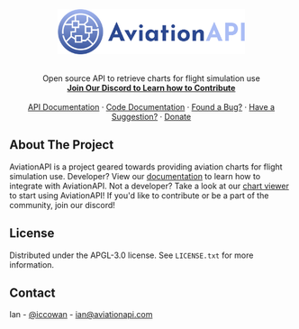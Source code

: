 <!-- PROJECT LOGO -->
<div align="center">
  <a href="https://github.com/iccowan/AviationAPIv2">
    <img src="https://github.com/iccowan/AviationAPIv2/blob/add-readme/logo/aviationapi.svg" alt="Logo" height="80">
  </a>
  <br />
  <br />

  <p align="center">
    Open source API to retrieve charts for flight simulation use
    <br />
    <a href="https://discord.gg/CWRGN4DStU"><strong>Join Our Discord to Learn how to Contribute</strong></a>
    <br />
    <br />
    <a href="https://api-v2.aviationapi.com/v2/docs">API Documentation</a>
    &middot;
    <a href="https://github.com/iccowan/AviationAPIv2/wiki">Code Documentation</a>
    &middot;
    <a href="https://github.com/iccowan/AviationAPIv2/issues/new?template=bug.yml">Found a Bug?</a>
    &middot;
    <a href="https://github.com/iccowan/AviationAPIv2/issues/new?template=suggestion.yml">Have a Suggestion?</a>
    &middot;
    <a href="https://www.aviationapi.com/donate">Donate</a>
  </p>
</div>


<!-- ABOUT THE PROJECT -->
## About The Project

AviationAPI is a project geared towards providing aviation charts for flight simulation use. Developer? View our [documentation](https://api-v2.aviationapi.com/v2/docs) to learn how to integrate with AviationAPI. Not a developer? Take a look at our [chart viewer](https://www.aviationapi.com) to start using AviationAPI! If you'd like to contribute or be a part of the community, join our discord!


<!-- LICENSE -->
## License

Distributed under the APGL-3.0 license. See `LICENSE.txt` for more information.


<!-- CONTACT -->
## Contact

Ian - [@iccowan](https://github.com/iccowan) - ian@aviationapi.com

